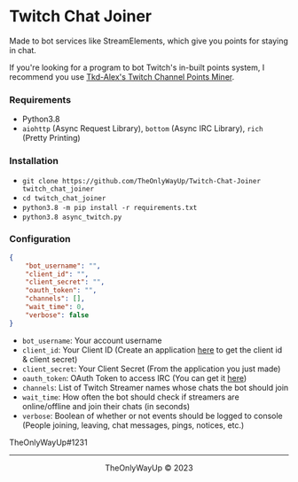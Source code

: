 # Twitch Chat Joiner

Made to bot services like StreamElements, which give you points for staying in chat.

If you're looking for a program to bot Twitch's in-built points system, I recommend you use [Tkd-Alex's Twitch Channel Points Miner](https://github.com/Tkd-Alex/Twitch-Channel-Points-Miner-v2).

### Requirements
- Python3.8
- `aiohttp` (Async Request Library), `bottom` (Async IRC Library), `rich` (Pretty Printing)

### Installation
- `git clone https://github.com/TheOnlyWayUp/Twitch-Chat-Joiner twitch_chat_joiner`
- `cd twitch_chat_joiner`
- `python3.8 -m pip install -r requirements.txt`
- `python3.8 async_twitch.py`

### Configuration
```json
{
    "bot_username": "",
    "client_id": "",
    "client_secret": "",
    "oauth_token": "",
    "channels": [],
    "wait_time": 0,
    "verbose": false
}
```
- `bot_username`: Your account username
- `client_id`: Your Client ID (Create an application [here](https://dev.twitch.tv/docs/authentication/register-app) to get the client id & client secret)
- `client_secret`: Your Client Secret (From the application you just made)
- `oauth_token`: OAuth Token to access IRC (You can get it [here](https://twitchapps.com/tmi/))
- `channels`: List of Twitch Streamer names whose chats the bot should join
- `wait_time`: How often the bot should check if streamers are online/offline and join their chats (in seconds)
- `verbose`: Boolean of whether or not events should be logged to console (People joining, leaving, chat messages, pings, notices, etc.)

TheOnlyWayUp#1231

---

<div align="center">
    <p>TheOnlyWayUp © 2023</p>
</div>
